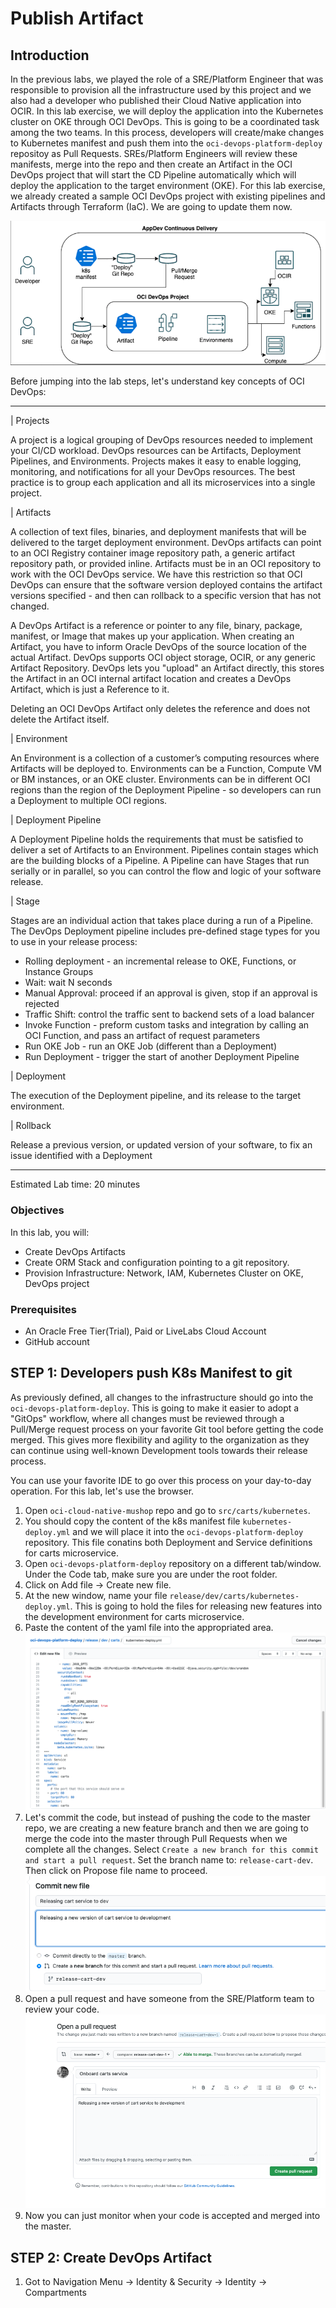 # Publish Artifact

## Introduction

In the previous labs, we played the role of a SRE/Platform Engineer that was responsible to provision all the infrastructure used by this project and we also had a developer who published their Cloud Native application into OCIR. In this lab exercise, we will deploy the application into the Kubernetes cluster on OKE through OCI DevOps. This is going to be a coordinated task among the two teams. In this process, developers will create/make changes to Kubernetes manifest and push them into the `oci-devops-platform-deploy` repositoy as Pull Requests. SREs/Platform Engineers will review these manifests, merge into the repo and then create an Artifact in the OCI DevOps project that will start the CD Pipeline automatically which will deploy the application to the target environment (OKE). For this lab exercise, we already created a sample OCI DevOps project with existing pipelines and Artifacts through Terraform (IaC). We are going to update them now.

![OCI DevOps](./images/devops-story.png)

Before jumping into the lab steps, let's understand key concepts of OCI DevOps:

---
| Projects

A project is a logical grouping of DevOps resources needed to implement your CI/CD workload. DevOps resources can be Artifacts, Deployment Pipelines, and Environments.
Projects makes it easy to enable logging, monitoring, and notifications for all your DevOps resources. The best practice is to group each application and all its microservices into a single project.


| Artifacts

A collection of text files, binaries, and deployment manifests that will be delivered to the target deployment environment. DevOps artifacts can point to an OCI Registry container image repository path, a generic artifact repository path, or provided inline. Artifacts must be in an OCI repository to work with the OCI DevOps service. We have this restriction so that OCI DevOps can ensure that the software version deployed contains the artifact versions specified - and then can rollback to a specific version that has not changed.

A DevOps Artifact is a reference or pointer to any file, binary, package, manifest, or Image that makes up your application. When creating an Artifact, you have to inform Oracle DevOps of the source location of the actual Artifact. DevOps supports OCI object storage, OCIR, or any generic Artifact Repository.
DevOps lets you "upload" an Artifact directly, this stores the Artifact in an OCI internal artifact location and creates a DevOps Artifact, which is just a Reference to it. 

Deleting an OCI DevOps Artifact only deletes the reference and does not delete the Artifact itself.


| Environment

An Environment is a collection of a customer’s computing resources where Artifacts will be deployed to. Environments can be a Function, Compute VM or BM instances, or an OKE cluster. Environments can be in different OCI regions than the region of the Deployment Pipeline - so developers can run a Deployment to multiple OCI regions.


| Deployment Pipeline

A Deployment Pipeline holds the requirements that must be satisfied to deliver a set of Artifacts to an Environment. Pipelines contain stages which are the building blocks of a Pipeline. A Pipeline can have Stages that run serially or in parallel, so you can control the flow and logic of your software release.


| Stage

Stages are an individual action that takes place during a run of a Pipeline. The DevOps Deployment pipeline includes pre-defined stage types for you to use in your release process:
- Rolling deployment - an incremental release to OKE, Functions, or Instance Groups
- Wait: wait N seconds
- Manual Approval: proceed if an approval is given, stop if an approval is rejected
- Traffic Shift: control the traffic sent to backend sets of a load balancer
- Invoke Function - preform custom tasks and integration by calling an OCI Function, and pass an artifact of request parameters
- Run OKE Job - run an OKE Job (different than a Deployment)
- Run Deployment - trigger the start of another Deployment Pipeline


| Deployment

The execution of the Deployment pipeline, and its release to the target environment.


| Rollback

Release a previous version, or updated version of your software, to fix an issue identified with a Deployment

---

Estimated Lab time: 20 minutes

### Objectives

In this lab, you will:

* Create DevOps Artifacts
* Create ORM Stack and configuration pointing to a git repository.
* Provision Infrastructure: Network, IAM, Kubernetes Cluster on OKE, DevOps project

### Prerequisites

* An Oracle Free Tier(Trial), Paid or LiveLabs Cloud Account
* GitHub account


## **STEP 1**: Developers push K8s Manifest to git

As previously defined, all changes to the infrastructure should go into the `oci-devops-platform-deploy`. This is going to make it easier to adopt a "GitOps" workflow, where all changes must be reviewed through a Pull/Merge request process on your favorite Git tool before getting the code merged. This gives more flexibility and agility to the organization as they can continue using well-known Development tools towards their release process.

You can use your favorite IDE to go over this process on your day-to-day operation. For this lab, let's use the browser.

1. Open `oci-cloud-native-mushop` repo and go to `src/carts/kubernetes`.
1. You should copy the content of the k8s manifest file `kubernetes-deploy.yml` and we will place it into the `oci-devops-platform-deploy` repository. This file conatins both Deployment and Service definitions for carts microservice.
1. Open `oci-devops-platform-deploy` repository on a different tab/window. Under the Code tab, make sure you are under the root folder.
1. Click on Add file -> Create new file.
1. At the new window, name your file `release/dev/carts/kubernetes-deploy.yml`. This is going to hold the files for releasing new features into the development environment for carts microservice. 
1. Paste the content of the yaml file into the appropriated area.
![k8s manifest](./images/carts-k8s-manifest.png)
1. Let's commit the code, but instead of pushing the code to the master repo, we are creating a new feature branch and then we are going to merge the code into the master through Pull Requests when we complete all the changes. Select `Create a new branch for this commit and start a pull request`. Set the branch name to: `release-cart-dev`. Then click on Propose file name to proceed.
![k8s manifest](./images/release-carts-commit.png) 
1. Open a pull request and have someone from the SRE/Platform team to review your code.
 ![k8s manifest](./images/carts-pull-request.png) 
1. Now you can just monitor when your code is accepted and merged into the master.


## **STEP 2**: Create DevOps Artifact

1. Got to Navigation Menu -> Identity & Security -> Identity -> Compartments
